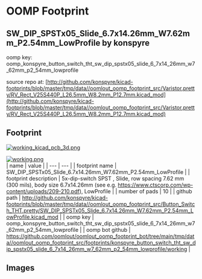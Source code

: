 # OOMP Footprint  
## SW_DIP_SPSTx05_Slide_6.7x14.26mm_W7.62mm_P2.54mm_LowProfile  by konspyre  
  
oomp key: oomp_konspyre_button_switch_tht_sw_dip_spstx05_slide_6_7x14_26mm_w7_62mm_p2_54mm_lowprofile  
  
source repo at: [http://github.com/konspyre/kicad-footprints/blob/master/tmp/data//oomlout_oomp_footprint_src/Varistor.pretty/RV_Rect_V25S440P_L26.5mm_W8.2mm_P12.7mm.kicad_mod](http://github.com/konspyre/kicad-footprints/blob/master/tmp/data//oomlout_oomp_footprint_src/Varistor.pretty/RV_Rect_V25S440P_L26.5mm_W8.2mm_P12.7mm.kicad_mod)  
## Footprint  
  
[![working_kicad_pcb_3d.png](working_kicad_pcb_3d_600.png)](working_kicad_pcb_3d.png)  
  
[![working.png](working_600.png)](working.png)  
| name | value | 
| --- | --- | 
| footprint name | SW_DIP_SPSTx05_Slide_6.7x14.26mm_W7.62mm_P2.54mm_LowProfile | 
| footprint description | 5x-dip-switch SPST , Slide, row spacing 7.62 mm (300 mils), body size 6.7x14.26mm (see e.g. https://www.ctscorp.com/wp-content/uploads/209-210.pdf), LowProfile | 
| number of pads | 10 | 
| github path | http://github.com/konspyre/kicad-footprints/blob/master/tmp/data//oomlout_oomp_footprint_src/Button_Switch_THT.pretty/SW_DIP_SPSTx05_Slide_6.7x14.26mm_W7.62mm_P2.54mm_LowProfile.kicad_mod | 
| oomp key | oomp_konspyre_button_switch_tht_sw_dip_spstx05_slide_6_7x14_26mm_w7_62mm_p2_54mm_lowprofile | 
| oomp bot github | https://github.com/oomlout/oomlout_oomp_footprint_bot/tree/main/tmp/data//oomlout_oomp_footprint_src/footprints/konspyre_button_switch_tht_sw_dip_spstx05_slide_6_7x14_26mm_w7_62mm_p2_54mm_lowprofile/working | 
## Images  
